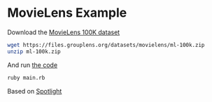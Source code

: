 # MovieLens Example

Download the [MovieLens 100K dataset](https://grouplens.org/datasets/movielens/100k/)

```sh
wget https://files.grouplens.org/datasets/movielens/ml-100k.zip
unzip ml-100k.zip
```

And run [the code](main.rb)

```sh
ruby main.rb
```

Based on [Spotlight](https://github.com/maciejkula/spotlight)
